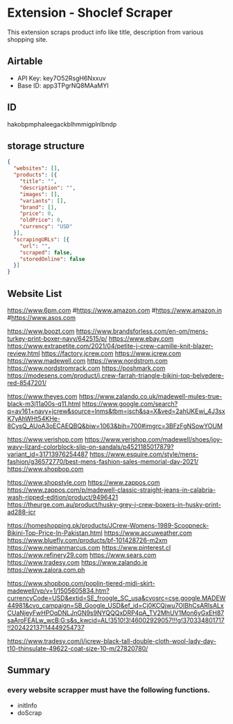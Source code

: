 # Extension - Shoclef Scraper

This extension scraps product info like title, description from various shopping site.


## Airtable
- API Key: key7O52RsgH6Nxxuv
- Base ID: app3TPgrNQ8MAaMYI

## ID
hakobpmphaleegackblhmmigplnlbndp

## storage structure

```json
{
  "websites": [],
  "products": [{
    "title": "",
    "description": "",
    "images": [],
    "variants": [],
    "brand": [],
    "price": 0,
    "oldPrice": 0,
    "currency": "USD"
  }],
  "scrapingURLs": [{
    "url": "",
    "scraped": false,
    "storedOnline": false
  }]
}
```


## Website List

https://www.6pm.com
#https://www.amazon.com
#https://www.amazon.in
#https://www.asos.com

https://www.boozt.com
https://www.brandsforless.com/en-om/mens-turkey-print-boxer-navy/642515/p/
https://www.ebay.com
https://www.extrapetite.com/2021/04/petite-j-crew-camille-knit-blazer-review.html
https://factory.jcrew.com
https://www.jcrew.com
https://www.madewell.com
https://www.nordstrom.com
https://www.nordstromrack.com
https://poshmark.com
https://modesens.com/product/j.crew-farrah-triangle-bikini-top-belvedere-red-8547201/




https://www.theyes.com
https://www.zalando.co.uk/madewell-mules-true-black-m3j11a00s-q11.html
https://www.google.com/search?q=av161+navy+jcrew&source=lnms&tbm=isch&sa=X&ved=2ahUKEwi_4J3sxK7yAhWHt54KHe-8CysQ_AUoA3oECAEQBQ&biw=1063&bih=700#imgrc=3BFzFgNSowYOUM

https://www.verishop.com
https://www.verishop.com/madewell/shoes/joy-wavy-lizard-colorblock-slip-on-sandals/p4521185017879?variant_id=31713976254487
https://www.esquire.com/style/mens-fashion/g36572770/best-mens-fashion-sales-memorial-day-2021/
https://www.shopbop.com 

https://www.shopstyle.com
https://www.zappos.com https://www.zappos.com/p/madewell-classic-straight-jeans-in-calabria-wash-ripped-edition/product/9496421
https://theurge.com.au/product/husky-grey-j-crew-boxers-in-husky-print-ad288-jcr


https://homeshopping.pk/products/JCrew-Womens-1989-Scoopneck-Bikini-Top-Price-In-Pakistan.html
https://www.accuweather.com
https://www.bluefly.com/products/bf-101428726-m2xm
https://www.neimanmarcus.com
https://www.pinterest.cl
https://www.refinery29.com
https://www.sears.com
https://www.tradesy.com
https://www.zalando.ie
https://www.zalora.com.ph


https://www.shopbop.com/poplin-tiered-midi-skirt-madewell/vp/v=1/1505605834.htm?currencyCode=USD&extid=SE_froogle_SC_usa&cvosrc=cse.google.MADEW44981&cvo_campaign=SB_Google_USD&ef_id=Cj0KCQjwu7OIBhCsARIsALxCUaNjeyFwHPOqDNLJnGN9s9NYQQQxDRP4pA_TV2MhUV1Mon6yGxEH87saAroFEALw_wcB:G:s&s_kwcid=AL!3510!3!46002929057!!!g!370334801717!!202422137!14449254737

https://www.tradesy.com/i/jcrew-black-tall-double-cloth-wool-lady-day-t10-thinsulate-49622-coat-size-10-m/27820780/



## Summary
### every website scrapper must have the following functions.

- initInfo
- doScrap


